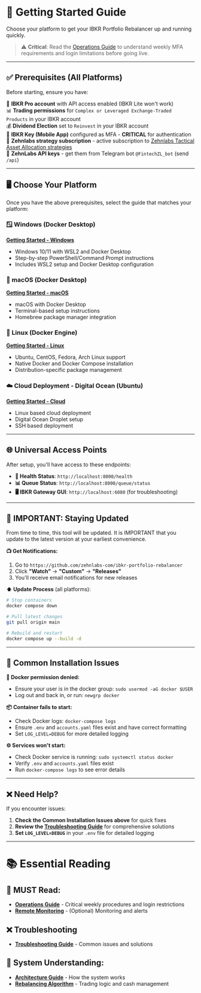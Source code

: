 # 🚀 Getting Started Guide

Choose your platform to get your IBKR Portfolio Rebalancer up and running quickly.

> ⚠️ **Critical**: Read the [Operations Guide](operations.md) to understand weekly MFA requirements and login limitations before going live.

---

## ✅ Prerequisites (All Platforms)

Before starting, ensure you have:

🏦 **IBKR Pro account** with API access enabled  (IBKR Lite won't work)  
📊 **Trading permissions** for `Complex or Leveraged Exchange-Traded Products` in your IBKR account  
💰 **Dividend Election** set to `Reinvest` in your IBKR account  
📱 **IBKR Key (Mobile App)** configured as MFA - **CRITICAL** for authentication  
🎯 **Zehnlabs strategy subscription** - active subscription to [Zehnlabs Tactical Asset Allocation strategies](https://fintech.zehnlabs.com)  
🔑 **ZehnLabs API keys** - get them from Telegram bot `@FintechZL_bot` (send `/api`)  

---


## 🖥️ Choose Your Platform

Once you have the above prerequisites, select the guide that matches your platform:

### 🪟 Windows (Docker Desktop)
**[Getting Started - Windows](getting-started-windows.md)**
- Windows 10/11 with WSL2 and Docker Desktop
- Step-by-step PowerShell/Command Prompt instructions
- Includes WSL2 setup and Docker Desktop configuration

### 🍎 macOS (Docker Desktop)
**[Getting Started - macOS](getting-started-mac.md)**
- macOS with Docker Desktop
- Terminal-based setup instructions
- Homebrew package manager integration

### 🐧 Linux (Docker Engine)
**[Getting Started - Linux](getting-started-linux.md)**
- Ubuntu, CentOS, Fedora, Arch Linux support
- Native Docker and Docker Compose installation
- Distribution-specific package management

### ☁️ Cloud Deployment - Digital Ocean (Ubuntu)
**[Getting Started - Cloud](getting-started-cloud.md)**
- Linux based cloud deployment
- Digital Ocean Droplet setup
- SSH based deployment

---

## 🌐 Universal Access Points

After setup, you'll have access to these endpoints:

- **🏥 Health Status**: `http://localhost:8000/health`
- **📊 Queue Status**: `http://localhost:8000/queue/status`
- **🖥️ IBKR Gateway GUI**: `http://localhost:6080` (for troubleshooting)

---

## 🔄 IMPORTANT: Staying Updated

From time to time, this tool will be updated. It is IMPORTANT that you update to the latest version at your earliest convenience.

**📺 Get Notifications:**
1. Go to `https://github.com/zehnlabs-com/ibkr-portfolio-rebalancer`
2. Click **"Watch"** → **"Custom"** → **"Releases"**
3. You'll receive email notifications for new releases

**⬆️ Update Process** (all platforms):
```bash
# Stop containers
docker compose down

# Pull latest changes
git pull origin main

# Rebuild and restart
docker compose up --build -d
```

---

## 🔧 Common Installation Issues

**🐳 Docker permission denied:**
- Ensure your user is in the docker group: `sudo usermod -aG docker $USER`
- Log out and back in, or run: `newgrp docker`

**📦 Container fails to start:**
- Check Docker logs: `docker-compose logs`
- Ensure `.env` and `accounts.yaml` files exist and have correct formatting
- Set `LOG_LEVEL=DEBUG` for more detailed logging

**⚙️ Services won't start:**
- Check Docker service is running: `sudo systemctl status docker`
- Verify `.env` and `accounts.yaml` files exist
- Run `docker-compose logs` to see error details

---

## ❌ Need Help?

If you encounter issues:

1. **Check the Common Installation Issues above** for quick fixes
2. **Review the [Troubleshooting Guide](troubleshooting.md)** for comprehensive solutions
3. **Set `LOG_LEVEL=DEBUG`** in your `.env` file for detailed logging

---

# 📚 Essential Reading

## 🚨 **MUST Read:**
- **[Operations Guide](operations.md)** - Critical weekly procedures and login restrictions
- **[Remote Monitoring](monitoring.md)** - (Optional) Monitoring and alerts 

## ❌ Troubleshooting
- **[Troubleshooting Guide](troubleshooting.md)** - Common issues and solutions

## 📖 **System Understanding:**
- **[Architecture Guide](architecture.md)** - How the system works
- **[Rebalancing Algorithm](rebalancing.md)** - Trading logic and cash management

